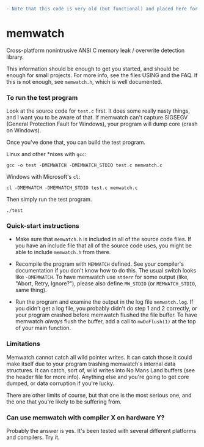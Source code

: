```diff
- Note that this code is very old (but functional) and placed here for archival purposes.
```

# memwatch

Cross-platform nonintrusive ANSI C memory leak / overwrite detection library.

This information should be enough to get you started, and should be enough for small projects. For more info, see the files USING and the FAQ. If this is not enough, see `memwatch.h`, which is well documented.

### To run the test program

Look at the source code for `test.c` first. It does some really nasty things, and I want you to be aware of that. If memwatch can't capture SIGSEGV (General Protection Fault for Windows), your program will dump core (crash on Windows).

Once you've done that, you can build the test program.

Linux and other *nixes with `gcc`:

`gcc -o test -DMEMWATCH -DMEMWATCH_STDIO test.c memwatch.c`

Windows with Microsoft's `cl`:

`cl -DMEMWATCH -DMEMWATCH_STDIO test.c memwatch.c`

Then simply run the test program.

`./test`


### Quick-start instructions

* Make sure that `memwatch.h` is included in all of the source code files. If you have an include file that all of the source code uses, you might be able to include `memwatch.h` from there.

* Recompile the program with `MEMWATCH` defined. See your compiler's documentation if you don't know how to do this. The usual switch looks like `-DMEMWATCH`. To have memwatch use `stderr` for some output (like, "Abort, Retry, Ignore?"), please also define `MW_STDIO` (or `MEMWATCH_STDIO`, same thing).

* Run the program and examine the output in the log file `memwatch.log`. If you didn't get a log file, you probably didn't do step 1 and 2 correctly, or your program crashed before memwatch flushed the file buffer. To have memwatch _always_ flush the buffer, add a call to `mwDoFlush(1)` at the top of your main function.

### Limitations

Memwatch cannot catch all wild pointer writes. It can catch those it could make itself due to your program trashing memwatch's internal data structures. It can catch, sort of, wild writes into No Mans Land buffers (see the header file for more info). Anything else and you're going to get core dumped, or data corruption if you're lucky.

There are other limits of course, but that one is the most serious one, and the one that you're likely to be suffering from.

### Can use memwatch with compiler X on hardware Y?

Probably the answer is yes. It's been tested with several different platforms and compilers. Try it.
